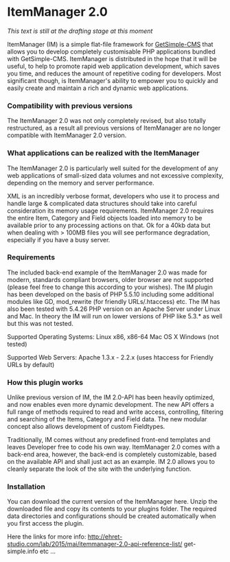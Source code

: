 
# ItemManager 2.0 #

*This text is still at the drafting stage at this moment*

ItemManager (IM) is a simple flat-file framework for [GetSimple-CMS](http://get-simple.info/) that allows you to develop completely customisable PHP applications bundled with GetSimple-CMS. 
ItemManager is distributed in the hope that it will be useful, to help to promote rapid web application development, which saves you time, and reduces the amount of repetitive coding for developers. Most significant though, is ItemManager's ability to empower you to quickly and easily create and maintain a rich and dynamic web applications.

### Compatibility with previous versions ###
The ItemManager 2.0 was not only completely revised, but also totally restructured, as a result all previous versions of ItemManager are no longer compatible with ItemManager 2.0 version. 


### What applications can be realized with the ItemManager ###
The ItemManager 2.0 is particularly well suited for the development of any web applications of small-sized data volumes and not excessive complexity, depending on the memory and server performance.

XML is an incredibly verbose format, developers who use it to process and handle large & complicated data structures should take into careful consideration its memory usage requirements. ItemManager 2.0 requires the entire Item, Category and Field objects loaded into memory to be available prior to any processing actions on that. Ok for a 40kb data but when dealing with > 100MB files you will see performance degradation, especially if you have a busy server. 


### Requirements ###
The included back-end example of the ItemManager 2.0 was made for modern, standards compliant browsers, older browser are not supported (please feel free to change this according to your wishes). The IM plugin has been developed on the basis of PHP 5.5.10 including some additional modules like GD, mod_rewrite (for friendly URLs/.htaccess) etc. The IM has also been tested with 5.4.26 PHP version on an Apache Server under Linux and Mac. In theory the IM will run on lower versions of PHP like 5.3.* as well but this was not tested.

Supported Operating Systems:
Linux x86, x86-64
Mac OS X
Windows (not tested)

Supported Web Servers:
Apache 1.3.x - 2.2.x (uses htaccess for Friendly URLs by default)


### How this plugin works ###
Unlike previous version of IM, the IM 2.0-API has been heavily optimized, and now enables even more dynamic development. The new API offers a full range of methods required to read and write access, controlling, filtering and searching of the Items, Category and Field data. The new modular concept also allows development of custom Fieldtypes.

Traditionally, IM comes without any predefined front-end templates and leaves Developer free to code his own way. ItemManager 2.0 comes with a back-end area, however, the back-end is completely customizable, based on the available API and shall just act as an example. IM 2.0 allows you to cleanly separate the look of the site with the underlying function.


### Installation ###
You can download the current version of the ItemManager here. Unzip the downloaded file and copy its contents to your plugins folder. The required data directories and configurations should be created automatically when you first access the plugin.


Here the links for more info:
http://ehret-studio.com/lab/2015/mai/itemmanager-2.0-api-reference-list/
get-simple.info
etc …

